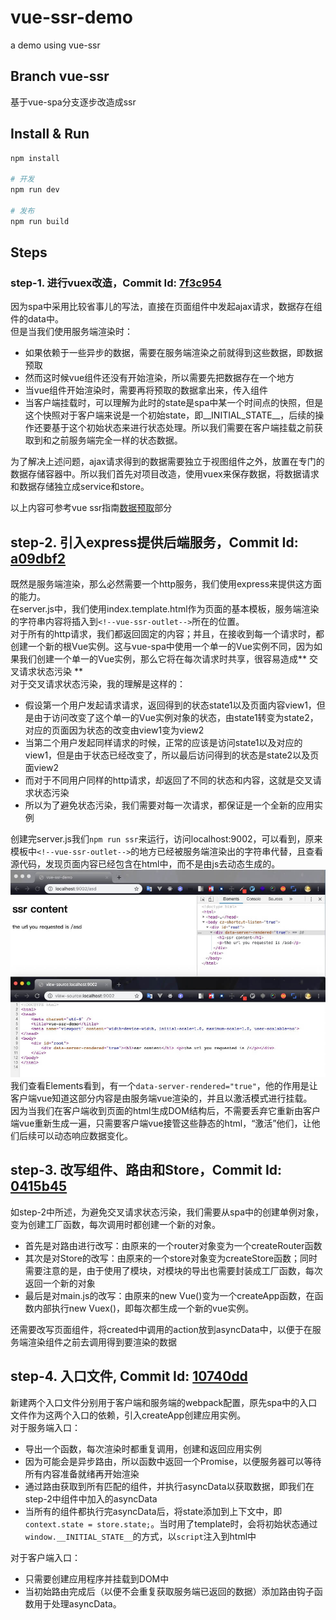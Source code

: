 # vue-ssr-demo
a demo using vue-ssr

## Branch vue-ssr
基于vue-spa分支逐步改造成ssr

## Install & Run 
``` bash
npm install

# 开发
npm run dev

# 发布
npm run build
```

## Steps

### step-1. 进行vuex改造，Commit Id: [7f3c954](https://github.com/xuboxun/vue-ssr-demo/commit/7f3c95432ff017f0ab27407336c1df68892a4417)  
因为spa中采用比较省事儿的写法，直接在页面组件中发起ajax请求，数据存在组件的data中。  
但是当我们使用服务端渲染时：
- 如果依赖于一些异步的数据，需要在服务端渲染之前就得到这些数据，即数据预取
- 然而这时候vue组件还没有开始渲染，所以需要先把数据存在一个地方
- 当vue组件开始渲染时，需要再将预取的数据拿出来，传入组件
- 当客户端挂载时，可以理解为此时的state是spa中某一个时间点的快照，但是这个快照对于客户端来说是一个初始state，即__INITIAL_STATE__，后续的操作还要基于这个初始状态来进行状态处理。所以我们需要在客户端挂载之前获取到和之前服务端完全一样的状态数据。

为了解决上述问题，ajax请求得到的数据需要独立于视图组件之外，放置在专门的数据存储容器中。所以我们首先对项目改造，使用vuex来保存数据，将数据请求和数据存储独立成service和store。  

以上内容可参考vue ssr指南[数据预取](https://ssr.vuejs.org/zh/guide/data.html#%E6%95%B0%E6%8D%AE%E9%A2%84%E5%8F%96%E5%AD%98%E5%82%A8%E5%AE%B9%E5%99%A8-data-store)部分

## step-2. 引入express提供后端服务，Commit Id: [a09dbf2](https://github.com/xuboxun/vue-ssr-demo/commit/a09dbf2f417d74082b72053641142d156a90f049)  
既然是服务端渲染，那么必然需要一个http服务，我们使用express来提供这方面的能力。  
在server.js中，我们使用index.template.html作为页面的基本模板，服务端渲染的字符串内容将插入到```<!--vue-ssr-outlet-->```所在的位置。  
对于所有的http请求，我们都返回固定的内容；并且，在接收到每一个请求时，都创建一个新的根Vue实例。这与vue-spa中使用一个单一的Vue实例不同，因为如果我们创建一个单一的Vue实例，那么它将在每次请求时共享，很容易造成** 交叉请求状态污染 **  
对于交叉请求状态污染，我的理解是这样的：
- 假设第一个用户发起请求请求，返回得到的状态state1以及页面内容view1，但是由于访问改变了这个单一的Vue实例对象的状态，由state1转变为state2，对应的页面因为状态的改变由view1变为view2
- 当第二个用户发起同样请求的时候，正常的应该是访问state1以及对应的view1，但是由于状态已经改变了，所以最后访问得到的状态是state2以及页面view2
- 而对于不同用户同样的http请求，却返回了不同的状态和内容，这就是交叉请求状态污染
- 所以为了避免状态污染，我们需要对每一次请求，都保证是一个全新的应用实例

创建完server.js我们```npm run ssr```来运行，访问localhost:9002，可以看到，原来模板中```<!--vue-ssr-outlet-->```的地方已经被服务端渲染出的字符串代替，且查看源代码，发现页面内容已经包含在html中，而不是由js去动态生成的。
![](./images/server-1.jpg)
我们查看Elements看到，有一个```data-server-rendered="true"```，他的作用是让客户端vue知道这部分内容是由服务端vue渲染的，并且以激活模式进行挂载。  
因为当我们在客户端收到页面的html生成DOM结构后，不需要丢弃它重新由客户端vue重新生成一遍，只需要客户端vue接管这些静态的html，“激活”他们，让他们后续可以动态响应数据变化。

## step-3. 改写组件、路由和Store，Commit Id: [0415b45](https://github.com/xuboxun/vue-ssr-demo/commit/0415b459f3612bf05052757d3c5507837053eb00)
如step-2中所述，为避免交叉请求状态污染，我们需要从spa中的创建单例对象，变为创建工厂函数，每次调用时都创建一个新的对象。  
- 首先是对路由进行改写：由原来的一个router对象变为一个createRouter函数
- 其次是对Store的改写：由原来的一个store对象变为createStore函数；同时需要注意的是，由于使用了模块，对模块的导出也需要封装成工厂函数，每次返回一个新的对象
- 最后是对main.js的改写：由原来的new Vue()变为一个createApp函数，在函数内部执行new Vuex()，即每次都生成一个新的vue实例。

还需要改写页面组件，将created中调用的action放到asyncData中，以便于在服务端渲染组件之前去调用得到要渲染的数据

## step-4. 入口文件, Commit Id: [10740dd](https://github.com/xuboxun/vue-ssr-demo/commit/10740dd51dc8ec5123a4730192f9243aaf1c499a)
新建两个入口文件分别用于客户端和服务端的webpack配置，原先spa中的入口文件作为这两个入口的依赖，引入createApp创建应用实例。   
对于服务端入口：
- 导出一个函数，每次渲染时都重复调用，创建和返回应用实例
- 因为可能会是异步路由，所以函数中返回一个Promise，以便服务器可以等待所有内容准备就绪再开始渲染
- 通过路由获取到所有匹配的组件，并执行asyncData以获取数据，即我们在step-2中组件中加入的asyncData
- 当所有的组件都执行完asyncData后，将state添加到上下文中，即```context.state = store.state;```。当时用了template时，会将初始状态通过```window.__INITIAL_STATE__```的方式，以```script```注入到html中

对于客户端入口：
- 只需要创建应用程序并挂载到DOM中
- 当初始路由完成后（以便不会重复获取服务端已返回的数据）添加路由钩子函数用于处理asyncData。
